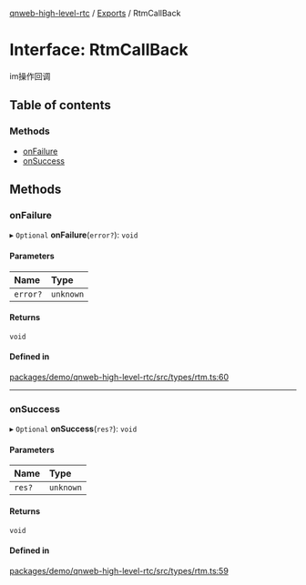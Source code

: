 [qnweb-high-level-rtc](../README.md) / [Exports](../modules.md) / RtmCallBack

# Interface: RtmCallBack

im操作回调

## Table of contents

### Methods

- [onFailure](RtmCallBack.md#onfailure)
- [onSuccess](RtmCallBack.md#onsuccess)

## Methods

### onFailure

▸ `Optional` **onFailure**(`error?`): `void`

#### Parameters

| Name | Type |
| :------ | :------ |
| `error?` | `unknown` |

#### Returns

`void`

#### Defined in

[packages/demo/qnweb-high-level-rtc/src/types/rtm.ts:60](https://github.com/Spencer17x/solutions/blob/84e2f808/Frontend/front-end-solutions/packages/demo/qnweb-high-level-rtc/src/types/rtm.ts#L60)

___

### onSuccess

▸ `Optional` **onSuccess**(`res?`): `void`

#### Parameters

| Name | Type |
| :------ | :------ |
| `res?` | `unknown` |

#### Returns

`void`

#### Defined in

[packages/demo/qnweb-high-level-rtc/src/types/rtm.ts:59](https://github.com/Spencer17x/solutions/blob/84e2f808/Frontend/front-end-solutions/packages/demo/qnweb-high-level-rtc/src/types/rtm.ts#L59)

